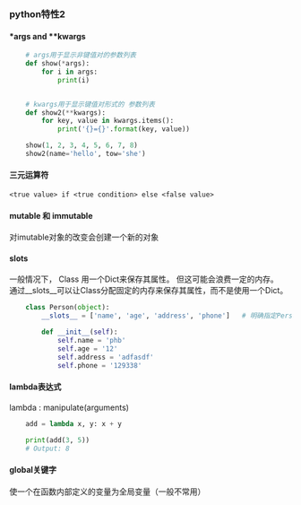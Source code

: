 ### python特性2

#### __*args and **kwargs__
```python
	# args用于显示非键值对的参数列表
	def show(*args):
		for i in args:
			print(i)


	# kwargs用于显示键值对形式的 参数列表
	def show2(**kwargs):
		for key, value in kwargs.items():
			print('{}={}'.format(key, value))

	show(1, 2, 3, 4, 5, 6, 7, 8)
	show2(name='hello', tow='she')
```


#### __三元运算符__ 
`<true value> if <true condition> else <false value>`


#### __mutable 和 immutable__
对imutable对象的改变会创建一个新的对象

####  __slots__
一般情况下， Class 用一个Dict来保存其属性。 但这可能会浪费一定的内存。 <br/>
通过__slots__可以让Class分配固定的内存来保存其属性，而不是使用一个Dict。<br/>
```python
	class Person(object):
		__slots__ = ['name', 'age', 'address', 'phone']   # 明确指定Person类具有的属性

		def __init__(self):
			self.name = 'phb'
			self.age = '12'
			self.address = 'adfasdf'
			self.phone = '129338'
``` 

#### __lambda表达式__
lambda <arguments> : manipulate(arguments)
```python
	add = lambda x, y: x + y

	print(add(3, 5))
	# Output: 8
```

#### __global关键字__
使一个在函数内部定义的变量为全局变量（一般不常用）
